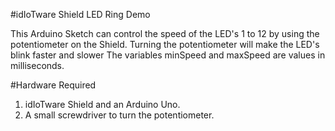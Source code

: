 #idIoTware Shield LED Ring Demo

This Arduino Sketch can control the speed of the LED's 1 to 12 by using the potentiometer on the Shield.
Turning the potentiometer will make the LED's blink faster and slower
The variables minSpeed and maxSpeed are values in milliseconds.

#Hardware Required
1. idIoTware Shield and an Arduino Uno.
2. A small screwdriver to turn the potentiometer.

